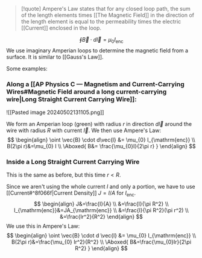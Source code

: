 >[!quote]
>Ampere's Law states that for any closed loop path, the sum of the length elements times [[The Magnetic Field]] in the direction of the length element is equal to the permeability times the electric [[Current]] enclosed in the loop.

$$
\oint \vec{B} \cdot d\vec{l} = \mu_{0}I_{\mathrm{enc}}
$$
We use imaginary Amperian loops to determine the magnetic field from a surface. It is similar to [[Gauss's Law]].

Some examples:

### Along a [[AP Physics C — Magnetism and Current-Carrying Wires#Magnetic Field around a long current-carrying wire|Long Straight Current Carrying Wire]]:

![[Pasted image 20240502131105.png]]

We form an Amperian loop (green) with radius $r$ in direction $d\vec{l}$ around the wire with radius $R$ with current $\vec{I}$. We then use Ampere's Law:
$$
\begin{align}
\oint \vec{B} \cdot d\vec{l} &= \mu_{0} I_{\mathrm{enc}} \\
B(2\pi r)&=\mu_{0} I  \\
\Aboxed{ B&= \frac{\mu_{0}I}{2\pi r} }
\end{align}
$$

### Inside a Long Straight Current Carrying Wire

This is the same as before, but this time $r < R$.

Since we aren't using the whole current $I$ and only a portion, we have to use [[Current#^8f066f|Current Density]] $J=I / A$ for $I_{\mathrm{enc}}$.
$$
\begin{align}
J&=\frac{I}{A} \\
&=\frac{I}{\pi R^2} \\
I_{\mathrm{enc}}&=JA_{\mathrm{enc}} \\
&=\frac{I}{\pi R^2}(\pi r^2) \\
&=\frac{Ir^2}{R^2}
\end{align}
$$
We use this in Ampere's Law:
$$
\begin{align}
\oint \vec{B} \cdot d \vec{l} &= \mu_{0} I_{\mathrm{enc}} \\
B(2\pi r)&=\frac{\mu_{0} Ir^2}{R^2} \\
\Aboxed{ B&=\frac{\mu_{0}Ir}{2\pi R^2} }
\end{align}
$$
